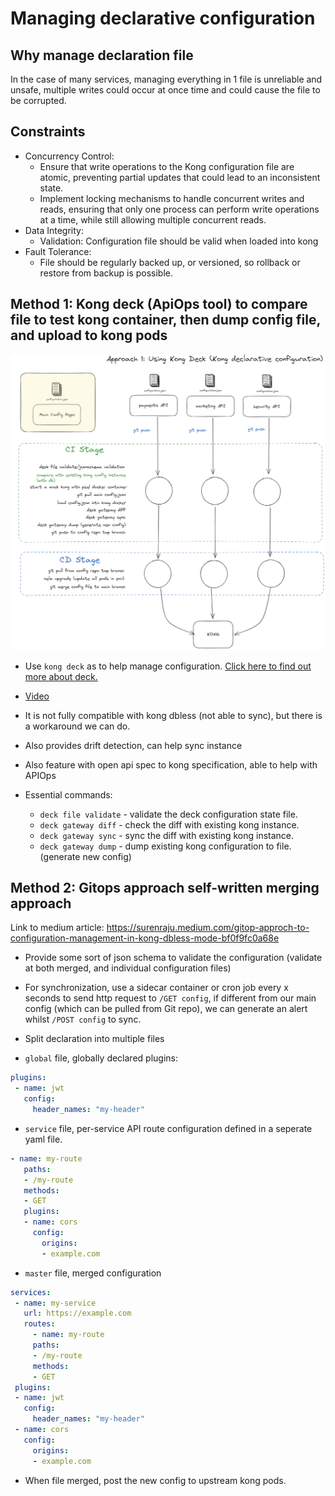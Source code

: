 # Managing declarative configuration

## Why manage declaration file

In the case of many services, managing everything in 1 file is unreliable and unsafe, multiple writes could occur at once time and could cause the file to be corrupted.

## Constraints

- Concurrency Control:
  - Ensure that write operations to the Kong configuration file are atomic, preventing partial updates that could lead to an inconsistent state.
  - Implement locking mechanisms to handle concurrent writes and reads, ensuring that only one process can perform write operations at a time, while still allowing multiple concurrent reads.
- Data Integrity:
  - Validation: Configuration file should be valid when loaded into kong
- Fault Tolerance:
  - File should be regularly backed up, or versioned, so rollback or restore from backup is possible.

## Method 1: Kong deck (ApiOps tool) to compare file to test kong container, then dump config file, and upload to kong pods

![approach-1](./kong-deck-demo/kong-deploy.png)

- Use `kong deck` as to help manage configuration. [Click here to find out more about deck.](https://docs.konghq.com/deck/latest/)
- [Video](https://www.youtube.com/watch?v=fzpNC5vWE3g&ab_channel=Kong)
- It is not fully compatible with kong dbless (not able to sync), but there is a workaround we can do.
- Also provides drift detection, can help sync instance
- Also feature with open api spec to kong specification, able to help with APIOps

- Essential commands:
  - `deck file validate` - validate the deck configuration state file.
  - `deck gateway diff` - check the diff with existing kong instance.
  - `deck gateway sync` - sync the diff with existing kong instance.
  - `deck gateway dump` - dump existing kong configuration to file. (generate new config)

## Method 2: Gitops approach self-written merging approach

Link to medium article: <https://surenraju.medium.com/gitop-approch-to-configuration-management-in-kong-dbless-mode-bf0f9fc0a68e>

- Provide some sort of json schema to validate the configuration (validate at both merged, and individual configuration files)

- For synchronization, use a sidecar container or cron job every x seconds to send http request to `/GET config`, if different from our main config (which can be pulled from Git repo), we can generate an alert whilst `/POST config` to sync.

- Split declaration into multiple files
- `global` file, globally declared plugins:

```yaml
plugins:
 - name: jwt
   config:
     header_names: "my-header"
```

- `service` file, per-service API route configuration defined in a seperate yaml file.

```yaml
- name: my-route
   paths:
   - /my-route
   methods:
   - GET
   plugins:
   - name: cors
     config:
       origins:
       - example.com
```

- `master` file, merged configuration

```yaml
services:
 - name: my-service
   url: https://example.com
   routes:
     - name: my-route
     paths:
     - /my-route
     methods:
     - GET
 plugins:
 - name: jwt
   config:
     header_names: "my-header"
 - name: cors
   config:
     origins:
     - example.com
```

- When file merged, post the new config to upstream kong pods.
